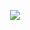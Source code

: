 <p align="center">
        <img src="https://github-readme-stats.vercel.app/api?username=RazaDroid&show_icons=true&count_private=true&title_color=2e2e2e&&icon_color=2e2e2e&hide=issues" alt"RazaDroid" />
</p>
